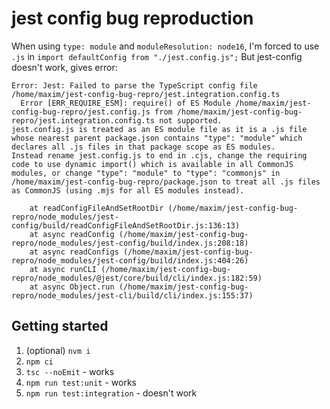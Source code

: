 # jest config bug reproduction

When using `type: module` and `moduleResolution: node16`, I'm forced to use `.js` in `import defaultConfig from "./jest.config.js";`
But jest-config doesn't work, gives error:

```
Error: Jest: Failed to parse the TypeScript config file /home/maxim/jest-config-bug-repro/jest.integration.config.ts
  Error [ERR_REQUIRE_ESM]: require() of ES Module /home/maxim/jest-config-bug-repro/jest.config.js from /home/maxim/jest-config-bug-repro/jest.integration.config.ts not supported.
jest.config.js is treated as an ES module file as it is a .js file whose nearest parent package.json contains "type": "module" which declares all .js files in that package scope as ES modules.
Instead rename jest.config.js to end in .cjs, change the requiring code to use dynamic import() which is available in all CommonJS modules, or change "type": "module" to "type": "commonjs" in /home/maxim/jest-config-bug-repro/package.json to treat all .js files as CommonJS (using .mjs for all ES modules instead).

    at readConfigFileAndSetRootDir (/home/maxim/jest-config-bug-repro/node_modules/jest-config/build/readConfigFileAndSetRootDir.js:136:13)
    at async readConfig (/home/maxim/jest-config-bug-repro/node_modules/jest-config/build/index.js:208:18)
    at async readConfigs (/home/maxim/jest-config-bug-repro/node_modules/jest-config/build/index.js:404:26)
    at async runCLI (/home/maxim/jest-config-bug-repro/node_modules/@jest/core/build/cli/index.js:182:59)
    at async Object.run (/home/maxim/jest-config-bug-repro/node_modules/jest-cli/build/cli/index.js:155:37)
```

## Getting started

1. (optional) `nvm i`
2. `npm ci`
3. `tsc --noEmit` - works
4. `npm run test:unit` - works
5. `npm run test:integration` - doesn't work
